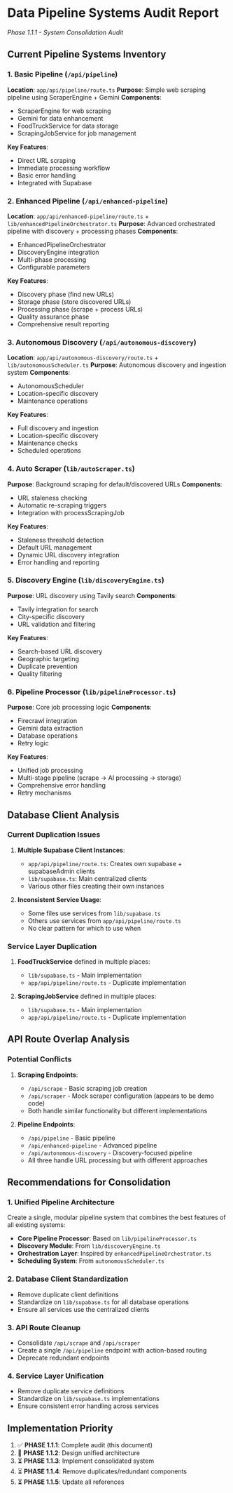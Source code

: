 # Data Pipeline Systems Audit Report

_Phase 1.1.1 - System Consolidation Audit_

## Current Pipeline Systems Inventory

### 1. Basic Pipeline (`/api/pipeline`)

**Location**: `app/api/pipeline/route.ts`
**Purpose**: Simple web scraping pipeline using ScraperEngine + Gemini
**Components**:

- ScraperEngine for web scraping
- Gemini for data enhancement
- FoodTruckService for data storage
- ScrapingJobService for job management

**Key Features**:

- Direct URL scraping
- Immediate processing workflow
- Basic error handling
- Integrated with Supabase

### 2. Enhanced Pipeline (`/api/enhanced-pipeline`)

**Location**: `app/api/enhanced-pipeline/route.ts` + `lib/enhancedPipelineOrchestrator.ts`
**Purpose**: Advanced orchestrated pipeline with discovery + processing phases
**Components**:

- EnhancedPipelineOrchestrator
- DiscoveryEngine integration
- Multi-phase processing
- Configurable parameters

**Key Features**:

- Discovery phase (find new URLs)
- Storage phase (store discovered URLs)
- Processing phase (scrape + process URLs)
- Quality assurance phase
- Comprehensive result reporting

### 3. Autonomous Discovery (`/api/autonomous-discovery`)

**Location**: `app/api/autonomous-discovery/route.ts` + `lib/autonomousScheduler.ts`
**Purpose**: Autonomous discovery and ingestion system
**Components**:

- AutonomousScheduler
- Location-specific discovery
- Maintenance operations

**Key Features**:

- Full discovery and ingestion
- Location-specific discovery
- Maintenance checks
- Scheduled operations

### 4. Auto Scraper (`lib/autoScraper.ts`)

**Purpose**: Background scraping for default/discovered URLs
**Components**:

- URL staleness checking
- Automatic re-scraping triggers
- Integration with processScrapingJob

**Key Features**:

- Staleness threshold detection
- Default URL management
- Dynamic URL discovery integration
- Error handling and reporting

### 5. Discovery Engine (`lib/discoveryEngine.ts`)

**Purpose**: URL discovery using Tavily search
**Components**:

- Tavily integration for search
- City-specific discovery
- URL validation and filtering

**Key Features**:

- Search-based URL discovery
- Geographic targeting
- Duplicate prevention
- Quality filtering

### 6. Pipeline Processor (`lib/pipelineProcessor.ts`)

**Purpose**: Core job processing logic
**Components**:

- Firecrawl integration
- Gemini data extraction
- Database operations
- Retry logic

**Key Features**:

- Unified job processing
- Multi-stage pipeline (scrape → AI processing → storage)
- Comprehensive error handling
- Retry mechanisms

## Database Client Analysis

### Current Duplication Issues

1. **Multiple Supabase Client Instances**:

   - `app/api/pipeline/route.ts`: Creates own supabase + supabaseAdmin clients
   - `lib/supabase.ts`: Main centralized clients
   - Various other files creating their own instances

2. **Inconsistent Service Usage**:
   - Some files use services from `lib/supabase.ts`
   - Others use services from `app/api/pipeline/route.ts`
   - No clear pattern for which to use when

### Service Layer Duplication

1. **FoodTruckService** defined in multiple places:

   - `lib/supabase.ts` - Main implementation
   - `app/api/pipeline/route.ts` - Duplicate implementation

2. **ScrapingJobService** defined in multiple places:
   - `lib/supabase.ts` - Main implementation
   - `app/api/pipeline/route.ts` - Duplicate implementation

## API Route Overlap Analysis

### Potential Conflicts

1. **Scraping Endpoints**:

   - `/api/scrape` - Basic scraping job creation
   - `/api/scraper` - Mock scraper configuration (appears to be demo code)
   - Both handle similar functionality but different implementations

2. **Pipeline Endpoints**:
   - `/api/pipeline` - Basic pipeline
   - `/api/enhanced-pipeline` - Advanced pipeline
   - `/api/autonomous-discovery` - Discovery-focused pipeline
   - All three handle URL processing but with different approaches

## Recommendations for Consolidation

### 1. Unified Pipeline Architecture

Create a single, modular pipeline system that combines the best features of all existing systems:

- **Core Pipeline Processor**: Based on `lib/pipelineProcessor.ts`
- **Discovery Module**: From `lib/discoveryEngine.ts`
- **Orchestration Layer**: Inspired by `enhancedPipelineOrchestrator.ts`
- **Scheduling System**: From `autonomousScheduler.ts`

### 2. Database Client Standardization

- Remove duplicate client definitions
- Standardize on `lib/supabase.ts` for all database operations
- Ensure all services use the centralized clients

### 3. API Route Cleanup

- Consolidate `/api/scrape` and `/api/scraper`
- Create a single `/api/pipeline` endpoint with action-based routing
- Deprecate redundant endpoints

### 4. Service Layer Unification

- Remove duplicate service definitions
- Standardize on `lib/supabase.ts` implementations
- Ensure consistent error handling across services

## Implementation Priority

1. ✅ **PHASE 1.1.1**: Complete audit (this document)
2. 🔄 **PHASE 1.1.2**: Design unified architecture
3. ⏳ **PHASE 1.1.3**: Implement consolidated system
4. ⏳ **PHASE 1.1.4**: Remove duplicates/redundant components
5. ⏳ **PHASE 1.1.5**: Update all references
